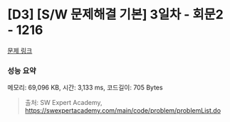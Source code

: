 # [D3] [S/W 문제해결 기본] 3일차 - 회문2 - 1216 

[문제 링크](https://swexpertacademy.com/main/code/problem/problemDetail.do?contestProbId=AV14Rq5aABUCFAYi) 

### 성능 요약

메모리: 69,096 KB, 시간: 3,133 ms, 코드길이: 705 Bytes



> 출처: SW Expert Academy, https://swexpertacademy.com/main/code/problem/problemList.do
